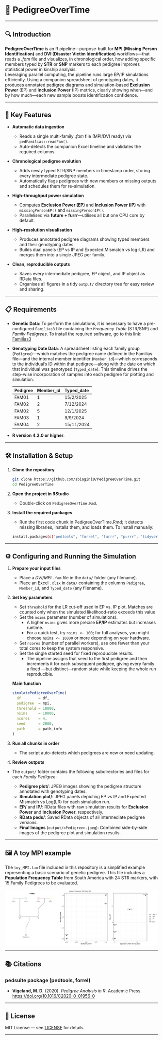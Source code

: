 
# 🧬 PedigreeOverTime

--------------------------------------------------------------------------------

## 🔍 Introduction

**PedigreeOverTime** is an R pipeline—purpose-built for **MPI (Missing Person Identification)** and **DVI (Disaster Victim Identification)** workflows—that reads a _.fam_ file and visualizes, in chronological order, how adding specific members typed by **STR** or **SNP** markers to each pedigree improves statistical power in kinship analysis.  
Leveraging parallel computing, the pipeline runs large EP/IP simulations efficiently. Using a companion spreadsheet of genotyping dates, it produces annotated pedigree diagrams and simulation-based **Exclusion Power** (EP) and **Inclusion Power** (IP) metrics, clearly showing when—and by how much—each new sample boosts identification confidence.

--------------------------------------------------------------------------------

## 🚀 Key Features

- **Automatic data ingestion**  
  * Reads a single multi-family _.fam_ file (MPI/DVI ready) via `pedFamilias::readFam()`.  
  * Auto-detects the companion Excel timeline and validates the required columns.

- **Chronological pedigree evolution**  
  * Adds newly typed STR/SNP members in timestamp order, storing every intermediate pedigree state.  
  * Automatically flags pedigrees with new members or missing outputs and schedules them for re-simulation.

- **High-throughput power simulation**  
  * Computes **Exclusion Power (EP)** and **Inclusion Power (IP)** with `missingPersonEP()` and `missingPersonIP()`.  
  * Parallelised via **future + furrr**—utilises all but one CPU core by default.

- **High-resolution visualisation**  
  * Produces annotated pedigree diagrams showing typed members and their genotyping dates.  
  * Builds dual panels (EP vs IP and Expected Mismatch vs log-LR) and merges them into a single JPEG per family.

- **Clean, reproducible outputs**  
  * Saves every intermediate pedigree, EP object, and IP object as RData files.  
  * Organises all figures in a tidy `output/` directory tree for easy review and sharing.
 
--------------------------------------------------------------------------------

## 📋 Requirements

- **Genetic Data**: To perform the simulations, it is necessary to
    have a pre-configured `Familias3` file containing the _Frequency Table_ (STR/SNP) 
    and _Family Pedigrees_. 
    To install the required software, go to this link: [Familias3](https://familias.no/)

- **Genotyping Date Data**: A spreadsheet listing each family group (`Pedigree`)—which matches the pedigree name defined in the Familias file—and the internal member identifier (`Member_id`)—which corresponds to the individual’s ID within that pedigree—along with the date on which that individual was genotyped (`Typed_date`). 
This timeline drives the step-wise incorporation of samples into each pedigree for plotting and simulation.

    | Pedigree | Member_id | Typed_date |
    |----------|-----------|------------|
    | FAM01    | 1         | 15/2/2025  |
    | FAM02    | 2         | 7/12/2024  |
    | FAM02    | 5         | 12/1/2025  |
    | FAM03    | 1         | 9/9/2024   |
    | FAM04    | 2         | 15/11/2024 |   

- **R version 4.2.0 or higher**.

--------------------------------------------------------------------------------

## 🛠 Installation & Setup

1. **Clone the repository**
   ```bash
   git clone https://github.com/sbiagini0/PedigreeOverTime.git
   cd PedigreeOverTime
   ```
2. **Open the project in RStudio**
    - Double-click on `PedigreeOverTime.Rmd`.

3. **Install the required packages**
    - Run the first code chunk in PedigreeOverTime.Rmd; it detects missing libraries, installs them, and loads them.
    To install manually:
   ```bash
   install.packages(c("pedtools", "forrel", "furrr", "purrr", "tidyverse", "dplyr", "magick", "grid", "gridExtra", "ggplot2", "readxl", "here"))
   ```

--------------------------------------------------------------------------------
  
## ⚙️ Configuring and Running the Simulation

1. **Prepare your input files**
    - Place a _DVI/MPI_ `.fam` file in the `data/` folder (any filename).
    - Place an Excel `.xlsx` in `data/` containing the columns
      `Pedigree`, `Member_id`, and `Typed_date` (any filename).

2. **Set key parameters**
    - Set `threshold` for the LR cut-off used in EP vs. IP plot.  Matches are counted only when the simulated likelihood-ratio        exceeds this value  
    - Set the `nsims` parameter (number of simulations).  
        - A higher `nsims` gives more precise **EP/IP** estimates but increases runtime.  
        - For a quick test, try `nsims <- 100`; for full analyses, you might choose `nsims <- 10000` or             more depending on your hardware.
    - Set `ncores` (number of parallel workers), use one fewer than your total cores to keep the system         responsive.
    - Set the single started seed for fixed reproducible results.
        - The pipeline assigns that seed to the first pedigree and then increments it for each subsequent           pedigree, giving every family a fixed —but distinct—random state while keeping the whole run              reproducible.
    
    **Main function**
    
    ```r
    simulatePedigreeOverTime(
      df        = df,
      pedigree  = mpi,
      threshold = 10000,
      nsims     = 10000,
      ncores    = 4,
      seed      = 2000,
      path      = path_info
    )
    ```

3. **Run all chunks in order**
    - The script auto-detects which pedigrees are new or need updating.
    
4. **Review outputs**
  - The `output/` folder contains the following subdirectories and files for each _Family Pedigree_:
 
    - **Pedigree plot/**: JPEG images showing the pedigree structure annotated with genotyping dates.  
    - **Simulation plot/**: JPEG panels depicting EP vs IP and Expected Mismatch vs Log(LR) for each simulation run.  
    - **EP/** and **IP/**: RData files with raw simulation results for **Exclusion Power** and **Inclusion Power**, respectively.  
    - **RData peds/**: Saved RData objects of all intermediate pedigree versions.  
    - **Final Images** (`output/<Pedigree>.jpeg`): Combined side-by-side images of the pedigree plot and simulation results.

--------------------------------------------------------------------------------

## 🖼️ A toy MPI example

The `toy_MPI.fam` file included in this repository is a simplified
example representing a basic scenario of genetic pedigree.
This file includes a **Population Frequency Table** from South America with 24 STR markers, with 15 Family Pedigrees to be evaluated.

![Example output of pedigree + simulation](docs/example_output.jpeg)

--------------------------------------------------------------------------------

## 📚 Citations

### pedsuite package (pedtools, forrel)
- **Vigeland, M. D.** (2020). *Pedigree Analysis in R*. Academic Press. https://doi.org/10.1016/C2020-0-01956-0

--------------------------------------------------------------------------------

## 📝 License

MIT License — see [LICENSE](LICENSE) for details.

--------------------------------------------------------------------------------
